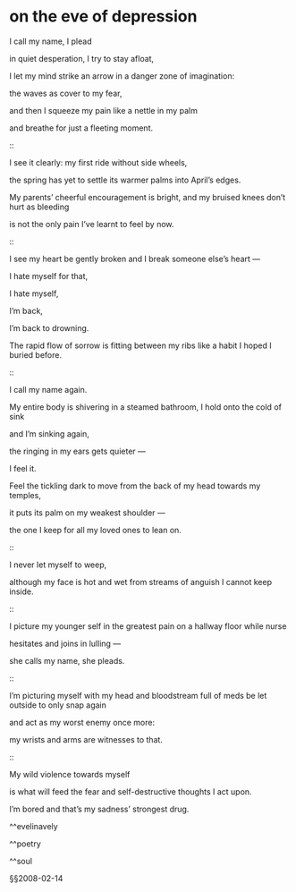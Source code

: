 on the eve of depression
=============

I call my name, I plead

in quiet desperation, I try to stay afloat,

I let my mind strike an arrow in a danger zone of imagination:

the waves as cover to my fear,

and then I squeeze my pain like a nettle in my palm

and breathe for just a fleeting moment.

::

I see it clearly: my first ride without side wheels,

the spring has yet to settle its warmer palms into April’s edges.

My parents’ cheerful encouragement is bright, and my bruised knees don’t hurt as bleeding

is not the only pain I’ve learnt to feel by now.

::

I see my heart be gently broken and I break someone else’s heart —

I hate myself for that,

I hate myself,

I’m back,

I’m back to drowning.

The rapid flow of sorrow is fitting between my ribs like a habit I hoped I buried before.

::

I call my name again.

My entire body is shivering in a steamed bathroom, I hold onto the cold of sink

and I’m sinking again,

the ringing in my ears gets quieter —

I feel it.

Feel the tickling dark to move from the back of my head towards my temples,

it puts its palm on my weakest shoulder —

the one I keep for all my loved ones to lean on.

::

I never let myself to weep,

although my face is hot and wet from streams of anguish I cannot keep inside.

::

I picture my younger self in the greatest pain on a hallway floor while nurse

hesitates and joins in lulling —

she calls my name, she pleads.

::

I’m picturing myself with my head and bloodstream full of meds be let outside to only snap again

and act as my worst enemy once more:

my wrists and arms are witnesses to that.

::

My wild violence towards myself

is what will feed the fear and self-destructive thoughts I act upon.

I’m bored and that’s my sadness’ strongest drug.

^^evelinavely

^^poetry

^^soul

§§2008-02-14